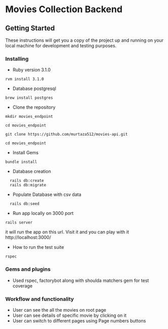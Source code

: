 # Movies Collection Backend

## Getting Started

These instructions will get you a copy of the project up and running on your local machine for development and testing purposes.

### Installing


* Ruby version
 3.1.0

 ```
 rvm install 3.1.0
 ```
* Database
postgresql

```
brew install postgres
```


* Clone the repository


```
mkdir movies_endpoint

cd movies_endpoint

git clone https://github.com/murtaza512/movies-api.git

cd movies_endpoint
```

* Install Gems
```
bundle install
```

* Database creation

```
  rails db:create
  rails db:migrate
```

* Populate Database with csv data
```
  rails db:seed
```

* Run app locally on 3000 port

```
rails server
```

it will run the app on this url. Visit it and you can play with it
http://localhost:3000/

* How to run the test suite

```
rspec
```

### Gems and plugins
- Used rspec, factorybot along with shoulda matchers gem for test coverage

### Workflow and functionality

- User can see the all the movies on root page
- User can see details of specific movie by clicking on it
- User can switch to different pages using Page numbers buttons
